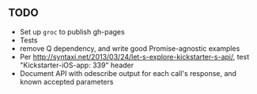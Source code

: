 ## TODO

* Set up `groc` to publish gh-pages
* Tests
* remove Q dependency, and write good Promise-agnostic examples
* Per http://syntaxi.net/2013/03/24/let-s-explore-kickstarter-s-api/, 
  test "Kickstarter-iOS-app: 339" header
* Document API with odescribe output for each call's response,
  and known accepted parameters